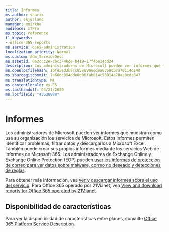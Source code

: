 ```yaml
---
title: Informes
ms.author: sharik
author: skjerland
manager: mnirkhe
audience: ITPro
ms.topic: reference
f1_keywords:
- office-365-reports
ms.service: o365-administration
localization_priority: Normal
ms.custom: Adm_ServiceDesc
ms.assetid: 0a2ccc2e-cbc3-4bde-b419-17f4be14cd24
description: Los administradores de Microsoft pueden ver informes que muestran cómo usa su organización los servicios de Microsoft. Estos informes permiten identificar problemas, filtrar datos y descargarlos a Microsoft Excel. También puede crear sus propios informes mediante los servicios Web de informes de Microsoft 365. Los administradores de Exchange Online y Exchange Online Protection (EOP) pueden usar los informes de protección de correo para ver datos sobre malware, correo no deseado y detecciones de reglas.
ms.openlocfilehash: 1bfe5ed3b9cc85e890eedea6358db7a70114d14d
ms.sourcegitcommit: 7a68dc894dde0d06fab014c56914a78aa8cda847
ms.translationtype: MT
ms.contentlocale: es-ES
ms.lasthandoff: 04/21/2020
ms.locfileid: "43638988"
---
```

# <a name="reports"></a>Informes

Los administradores de Microsoft pueden ver informes que muestran cómo usa su organización los servicios de Microsoft. Estos informes permiten identificar problemas, filtrar datos y descargarlos a Microsoft Excel. También puede crear sus propios informes mediante los servicios Web de informes de Microsoft 365. Los administradores de Exchange Online y Exchange Online Protection (EOP) pueden [usar los informes de protección de correo para ver datos sobre malware, correo no deseado y detecciones de reglas](https://go.microsoft.com/fwlink/p/?LinkId=401102).
  
Para obtener más información, vea [ver y descargar informes sobre el uso del servicio](https://go.microsoft.com/fwlink/p/?LinkID=270182). Para Office 365 operado por 21Vianet, vea [View and download reports for Office 365 operated by 21Vianet](https://go.microsoft.com/fwlink/?LinkID=733348&amp;clcid=0x409).
  
## <a name="feature-availability"></a>Disponibilidad de características

Para ver la disponibilidad de características entre planes, consulte [Office 365 Platform Service Description](office-365-platform-service-description.md).
  

